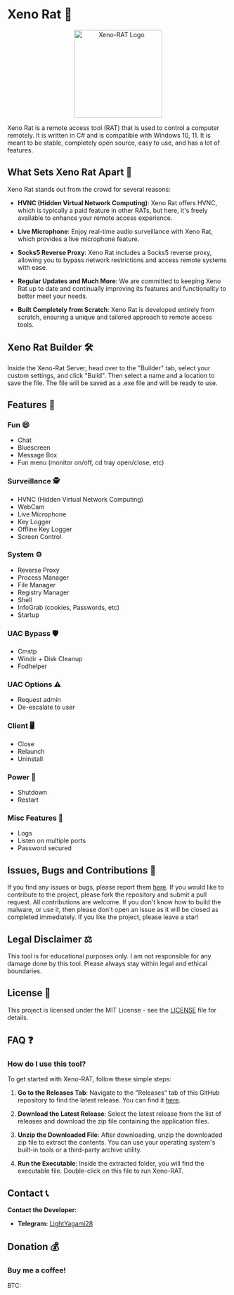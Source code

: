 # Xeno Rat 🐀

<p align='center'>
<img src="./logo.png" width=200 alt="Xeno-RAT Logo"/>
</p>

Xeno Rat is a remote access tool (RAT) that is used to control a computer remotely. It is written in C# and is compatible with Windows 10, 11. It is meant to be stable, completely open source, easy to use, and has a lot of features.

## What Sets Xeno Rat Apart 🚀

Xeno Rat stands out from the crowd for several reasons:

- **HVNC (Hidden Virtual Network Computing)**: Xeno Rat offers HVNC, which is typically a paid feature in other RATs, but here, it's freely available to enhance your remote access experience.

- **Live Microphone**: Enjoy real-time audio surveillance with Xeno Rat, which provides a live microphone feature.

- **Socks5 Reverse Proxy**: Xeno Rat includes a Socks5 reverse proxy, allowing you to bypass network restrictions and access remote systems with ease.

- **Regular Updates and Much More**: We are committed to keeping Xeno Rat up to date and continually improving its features and functionality to better meet your needs.

- **Built Completely from Scratch**: Xeno Rat is developed entirely from scratch, ensuring a unique and tailored approach to remote access tools.

## Xeno Rat Builder 🛠️

Inside the Xeno-Rat Server, head over to the "Builder" tab, select your custom settings, and click "Build". Then select a name and a location to save the file. The file will be saved as a .exe file and will be ready to use.

## Features 🔧

### Fun 😄

- Chat
- Bluescreen
- Message Box
- Fun menu (monitor on/off, cd tray open/close, etc)

### Surveillance 🕵️

- HVNC (Hidden Virtual Network Computing)
- WebCam
- Live Microphone
- Key Logger
- Offline Key Logger
- Screen Control

### System ⚙️

- Reverse Proxy
- Process Manager
- File Manager
- Registry Manager
- Shell
- InfoGrab (cookies, Passwords, etc)
- Startup

### UAC Bypass 🛡️

- Cmstp
- Windir + Disk Cleanup
- Fodhelper

### UAC Options ⚠️

- Request admin
- De-escalate to user

### Client 🖥️

- Close
- Relaunch
- Uninstall

### Power 🚥

- Shutdown
- Restart

### Misc Features 📝

- Logs
- Listen on multiple ports
- Password secured

## Issues, Bugs and Contributions 🐞

If you find any issues or bugs, please report them [here](https://github.com/moom825/xeno-rat/issues). If you would like to contribute to the project, please fork the repository and submit a pull request. All contributions are welcome. If you don't know how to build the malware, or use it, then please don't open an issue as it will be closed as completed immediately. If you like the project, please leave a star!

## Legal Disclaimer ⚖️

This tool is for educational purposes only. I am not responsible for any damage done by this tool. Please always stay within legal and ethical boundaries.

## License 📄

This project is licensed under the MIT License - see the [LICENSE](LICENSE) file for details.

## FAQ ❓

### How do I use this tool?
To get started with Xeno-RAT, follow these simple steps:

1. **Go to the Releases Tab**: Navigate to the "Releases" tab of this GitHub repository to find the latest release. You can find it [here](https://github.com/moom825/xeno-rat/releases).

2. **Download the Latest Release**: Select the latest release from the list of releases and download the zip file containing the application files.

3. **Unzip the Downloaded File**: After downloading, unzip the downloaded zip file to extract the contents. You can use your operating system's built-in tools or a third-party archive utility.

4. **Run the Executable**: Inside the extracted folder, you will find the executable file. Double-click on this file to run Xeno-RAT.

## Contact 📞

**Contact the Developer:**
- **Telegram:** [LightYagami28](https://t.me/LightYagami28)

## Donation 💰
### Buy me a coffee!
BTC: 